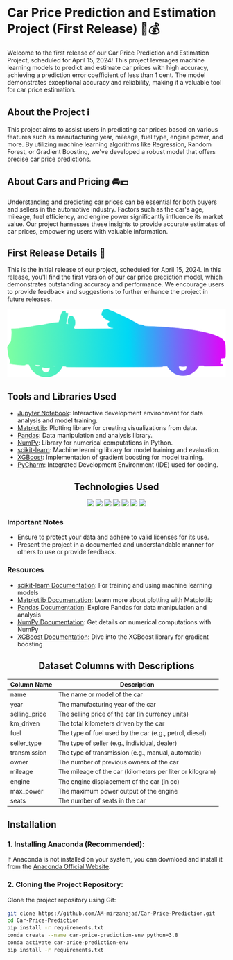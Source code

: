 # Car Price Prediction and Estimation Project (First Release) 🚗💰

Welcome to the first release of our Car Price Prediction and Estimation Project, scheduled for April 15, 2024! This project leverages machine learning models to predict and estimate car prices with high accuracy, achieving a prediction error coefficient of less than 1 cent. The model demonstrates exceptional accuracy and reliability, making it a valuable tool for car price estimation.

## About the Project ℹ️

This project aims to assist users in predicting car prices based on various features such as manufacturing year, mileage, fuel type, engine power, and more. By utilizing machine learning algorithms like Regression, Random Forest, or Gradient Boosting, we've developed a robust model that offers precise car price predictions.

## About Cars and Pricing 🚘💵

Understanding and predicting car prices can be essential for both buyers and sellers in the automotive industry. Factors such as the car's age, mileage, fuel efficiency, and engine power significantly influence its market value. Our project harnesses these insights to provide accurate estimates of car prices, empowering users with valuable information.

## First Release Details 🚀

This is the initial release of our project, scheduled for April 15, 2024. In this release, you'll find the first version of our car price prediction model, which demonstrates outstanding accuracy and performance. We encourage users to provide feedback and suggestions to further enhance the project in future releases.

![Car Image](https://github.com/AM-mirzanejad/Car-Price-Prediction/blob/main/Photos/Vector.png)

## Tools and Libraries Used

- [Jupyter Notebook](https://jupyter.org): Interactive development environment for data analysis and model training.
- [Matplotlib](https://matplotlib.org): Plotting library for creating visualizations from data.
- [Pandas](https://pandas.pydata.org): Data manipulation and analysis library.
- [NumPy](https://numpy.org): Library for numerical computations in Python.
- [scikit-learn](https://scikit-learn.org/stable/): Machine learning library for model training and evaluation.
- [XGBoost](https://xgboost.readthedocs.io): Implementation of gradient boosting for model training.
- [PyCharm](https://www.jetbrains.com/pycharm/): Integrated Development Environment (IDE) used for coding.

<div align="center">

## Technologies Used

[<img src="https://img.shields.io/badge/Python-darkblue.svg?style=flat&logo=python&logoColor=white" height="30">](https://www.python.org)
[<img src="https://img.shields.io/badge/scikit--learn-darkorange.svg?style=flat&logo=scikit-learn&logoColor=white" height="30">](https://scikit-learn.org/stable/)
[<img src="https://img.shields.io/badge/PyCharm-blue.svg?style=flat&logo=pycharm&logoColor=white" height="30">](https://www.jetbrains.com/pycharm/)
[<img src="https://img.shields.io/badge/Matplotlib-red.svg?style=flat&logo=matplotlib&logoColor=white" height="30">](https://matplotlib.org)
[<img src="https://img.shields.io/badge/Pandas-blue.svg?style=flat&logo=pandas&logoColor=white" height="30">](https://pandas.pydata.org)
[<img src="https://img.shields.io/badge/NumPy-yellow.svg?style=flat&logo=numpy&logoColor=white" height="30">](https://numpy.org)
[<img src="https://img.shields.io/badge/XGBoost-green.svg?style=flat&logo=xgboost&logoColor=white" height="30">](https://xgboost.readthedocs.io/)

</div>

### Important Notes

- Ensure to protect your data and adhere to valid licenses for its use.
- Present the project in a documented and understandable manner for others to use or provide feedback.

### Resources

- [scikit-learn Documentation](https://scikit-learn.org/stable/): For training and using machine learning models
- [Matplotlib Documentation](https://matplotlib.org/): Learn more about plotting with Matplotlib
- [Pandas Documentation](https://pandas.pydata.org/): Explore Pandas for data manipulation and analysis
- [NumPy Documentation](https://numpy.org/): Get details on numerical computations with NumPy
- [XGBoost Documentation](https://xgboost.readthedocs.io/): Dive into the XGBoost library for gradient boosting

<div align="center">

## Dataset Columns with Descriptions

| Column Name   | Description                                         |
| --------------| --------------------------------------------------- |
| name          | The name or model of the car                        |
| year          | The manufacturing year of the car                    |
| selling_price | The selling price of the car (in currency units)     |
| km_driven     | The total kilometers driven by the car               |
| fuel          | The type of fuel used by the car (e.g., petrol, diesel) |
| seller_type   | The type of seller (e.g., individual, dealer)        |
| transmission  | The type of transmission (e.g., manual, automatic)   |
| owner         | The number of previous owners of the car             |
| mileage       | The mileage of the car (kilometers per liter or kilogram) |
| engine        | The engine displacement of the car (in cc)           |
| max_power     | The maximum power output of the engine               |
| seats         | The number of seats in the car                       |

</div>

## Installation

### 1. Installing Anaconda (Recommended):

If Anaconda is not installed on your system, you can download and install it from the [Anaconda Official Website](https://www.anaconda.com/products/distribution).

### 2. Cloning the Project Repository:

Clone the project repository using Git:

```bash
git clone https://github.com/AM-mirzanejad/Car-Price-Prediction.git
cd Car-Price-Prediction
pip install -r requirements.txt
conda create --name car-price-prediction-env python=3.8
conda activate car-price-prediction-env
pip install -r requirements.txt
